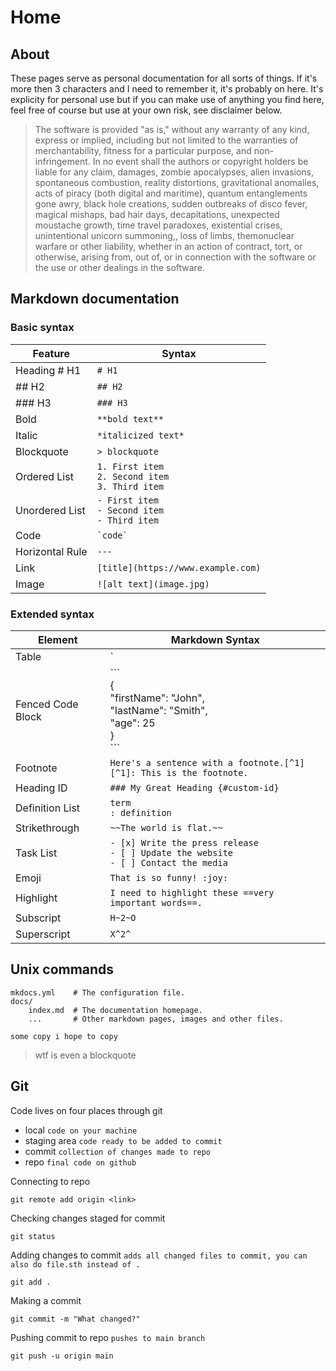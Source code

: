 # Home

## About

These pages serve as personal documentation for all sorts of things. If it's more then 3 characters and I need to remember it, it's probably on here. It's explicity for personal use but if you can make use of anything you find here, feel free of course but use at your own risk, see disclaimer below. 

> The software is provided "as is," without any warranty of any kind, express or implied, including but not limited to the warranties of merchantability, fitness for a particular purpose, and non-infringement. In no event shall the authors or copyright holders be liable for any claim, damages, zombie apocalypses, alien invasions, spontaneous combustion, reality distortions, gravitational anomalies, acts of piracy (both digital and maritime), quantum entanglements gone awry, black hole creations, sudden outbreaks of disco fever, magical mishaps, bad hair days, decapitations, unexpected moustache growth, time travel paradoxes, existential crises, unintentional unicorn summoning,, loss of limbs, themonuclear warfare or other liability, whether in an action of contract, tort, or otherwise, arising from, out of, or in connection with the software or the use or other dealings in the software.

## Markdown documentation

### Basic syntax

| Feature          | Syntax                                 |
|------------------|----------------------------------------|
| Heading # H1     | `# H1`                                 |
| ## H2            | `## H2`                                |
| ### H3           | `### H3`                               |
| Bold             | `**bold text**`                        |
| Italic           | `*italicized text*`                    |
| Blockquote       | `> blockquote`                         |
| Ordered List     | `1. First item` <br> `2. Second item` <br> `3. Third item` |
| Unordered List   | `- First item` <br> `- Second item` <br> `- Third item`   |
| Code             | `` `code` ``                           |
| Horizontal Rule  | `---`                                  |
| Link             | `[title](https://www.example.com)`     |
| Image            | `![alt text](image.jpg)`               |


### Extended syntax

| Element              | Markdown Syntax                                                      |
|----------------------|----------------------------------------------------------------------|
| Table                | `| Syntax | Description |`<br>`| ----------- | ----------- |`<br>`| Header | Title |`<br>`| Paragraph | Text |` |
| Fenced Code Block    | \```<br>{<br>  "firstName": "John",<br>  "lastName": "Smith",<br>  "age": 25<br>}<br>\``` |
| Footnote             | `Here's a sentence with a footnote.[^1]`<br>`[^1]: This is the footnote.` |
| Heading ID           | `### My Great Heading {#custom-id}`                                  |
| Definition List      | `term`<br>`: definition`                                             |
| Strikethrough        | `~~The world is flat.~~`                                             |
| Task List            | `- [x] Write the press release`<br>`- [ ] Update the website`<br>`- [ ] Contact the media` |
| Emoji                | `That is so funny! :joy:`                                            |
| Highlight            | `I need to highlight these ==very important words==.`                |
| Subscript            | `H~2~O`                                                              |
| Superscript          | `X^2^`                                                               |


## Unix commands
    mkdocs.yml    # The configuration file.
    docs/
        index.md  # The documentation homepage.
        ...       # Other markdown pages, images and other files.

```
some copy i hope to copy
```

> wtf is even a blockquote

## Git
Code lives on four places through git

- local `code on your machine`
- staging area `code ready to be added to commit`
- commit `collection of changes made to repo`
- repo `final code on github`

Connecting to repo
```
git remote add origin <link>
```

Checking changes staged for commit
```
git status
```

Adding changes to commit `adds all changed files to commit, you can also do file.sth instead of .`
```
git add .
```

Making a commit
```
git commit -m "What changed?"
```

Pushing commit to repo `pushes to main branch`
```
git push -u origin main
```